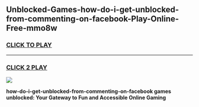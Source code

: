 
## Unblocked-Games-how-do-i-get-unblocked-from-commenting-on-facebook-Play-Online-Free-mmo8w
<h3>
<a href="https://premium76.site?title=how-do-i-get-unblocked-from-commenting-on-facebook&ref=26A">CLICK TO PLAY</a></h3>
<hr>

<h3>
<a href="https://premium76.site?title=how-do-i-get-unblocked-from-commenting-on-facebook&ref=26A">CLICK 2 PLAY</a>
  
</h3>

<a href="https://premium76.site?title=how-do-i-get-unblocked-from-commenting-on-facebook&ref=26A"><img src="https://clearcache.store/games.png"></a>


**how-do-i-get-unblocked-from-commenting-on-facebook games unblocked: Your Gateway to Fun and Accessible Online Gaming**

